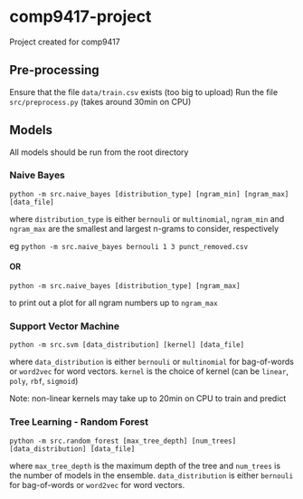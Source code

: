 # comp9417-project
Project created for comp9417

## Pre-processing
Ensure that the file `data/train.csv` exists (too big to upload)
Run the file `src/preprocess.py` (takes around 30min on CPU)

## Models
All models should be run from the root directory

### Naive Bayes

`python -m src.naive_bayes [distribution_type] [ngram_min] [ngram_max] [data_file]`

where `distribution_type` is either `bernouli` or `multinomial`, `ngram_min` and `ngram_max` are the smallest and largest n-grams to consider, respectively

eg `python -m src.naive_bayes bernouli 1 3 punct_removed.csv`

#### OR

`python -m src.naive_bayes [distribution_type] [ngram_max]`

to print out a plot for all ngram numbers up to `ngram_max`

### Support Vector Machine

`python -m src.svm [data_distribution] [kernel] [data_file]`

where `data_distribution` is either `bernouli` or `multinomial` for bag-of-words or `word2vec` for word vectors. `kernel` is the choice of kernel (can be `linear`, `poly`, `rbf`, `sigmoid`)

Note: non-linear kernels may take up to 20min on CPU to train and predict

### Tree Learning - Random Forest

`python -m src.random_forest [max_tree_depth] [num_trees] [data_distribution] [data_file]`

where `max_tree_depth` is the maximum depth of the tree and `num_trees` is the number of models in the ensemble. `data_distribution` is either `bernouli` for bag-of-words or `word2vec` for word vectors. 